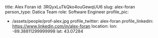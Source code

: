 title: Alex Foran
id: 3RQyxLuTkQko4ouGewqUU6
slug: alex-foran
person_type: Datica Team
role: Software Engineer
profile_pic:
  - /assets/people/prof-alex.jpg
profile_twitter: alex-foran
profile_linkedin: https://www.linkedin.com/in/alex-foran
location:
  lon: -89.38811299999998
  lat: 43.07284
